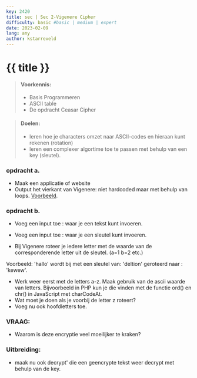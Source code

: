 ```yaml
---
key: 2420
title: sec | Sec 2-Vigenere Cipher
difficulty: basic #basic | medium | expert
date: 2023-02-09
lang: any
author: kstarreveld
---
```



# {{ title }}

> #### Voorkennis:  
> * Basis Programmeren 
> * ASCII table
> * De opdracht Ceasar Cipher

> #### Doelen:  
> * leren hoe je characters omzet naar ASCII-codes en hieraan kunt rekenen (rotation)
> * leren een complexer algortime toe te passen met behulp van een key (sleutel).


### opdracht a.
* Maak een applicatie of website
* Output het vierkant van Vigenere: niet hardcoded maar met behulp van loops. [Voorbeeld](https://info.math4all.nl/Wiskundegeschiedenis/Onderdelen/RGPriemEx3.html).

### opdracht b.
* Voeg een input toe :  waar je een tekst kunt invoeren.
* Voeg een input toe :  waar je een sleutel kunt invoeren.

* Bij Vigenere roteer je iedere letter met de waarde van de corresponderende letter uit de sleutel. (a=1 b=2 etc.)

Voorbeeld: 'hallo' wordt bij met een sleutel van: 'deltion' geroteerd naar :  'kewew'.

* Werk weer eerst met de letters a-z. Maak gebruik van de ascii waarde van letters. Bijvoorbeeld in PHP kun je die vinden met de functie ord() en chr() in JavaScript met charCodeAt. 
* Wat moet je doen als je voorbij de letter z roteert?
* Voeg nu ook hoofdletters toe.

### VRAAG:
* Waarom is deze encryptie veel moeilijker te kraken?

### Uitbreiding:
* maak nu ook decrypt' die een geencrypte tekst weer decrypt met behulp van de key.
